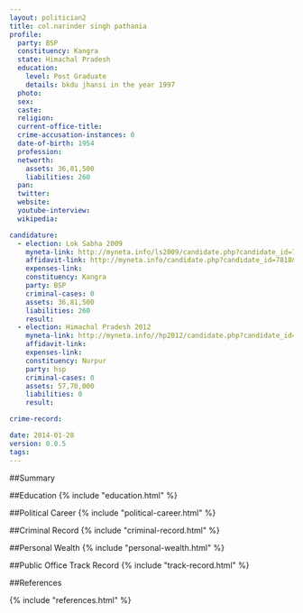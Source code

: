 ```yaml
---
layout: politician2
title: col.narinder singh pathania
profile: 
  party: BSP
  constituency: Kangra
  state: Himachal Pradesh
  education: 
    level: Post Graduate
    details: bkdu jhansi in the year 1997
  photo: 
  sex: 
  caste: 
  religion: 
  current-office-title: 
  crime-accusation-instances: 0
  date-of-birth: 1954
  profession: 
  networth: 
    assets: 36,81,500
    liabilities: 260
  pan: 
  twitter: 
  website: 
  youtube-interview: 
  wikipedia: 

candidature: 
  - election: Lok Sabha 2009
    myneta-link: http://myneta.info/ls2009/candidate.php?candidate_id=7818
    affidavit-link: http://myneta.info/candidate.php?candidate_id=7818&scan=original
    expenses-link: 
    constituency: Kangra 
    party: BSP
    criminal-cases: 0
    assets: 36,81,500
    liabilities: 260
    result:  
  - election: Himachal Pradesh 2012
    myneta-link: http://myneta.info//hp2012/candidate.php?candidate_id=571
    affidavit-link: 
    expenses-link: 
    constituency: Nurpur 
    party: hsp
    criminal-cases: 0
    assets: 57,70,000
    liabilities: 0
    result:  

crime-record: 

date: 2014-01-28
version: 0.0.5
tags: 
---
```

##Summary


##Education
{% include "education.html" %}


##Political Career
{% include "political-career.html" %}


##Criminal Record
{% include "criminal-record.html" %}


##Personal Wealth
{% include "personal-wealth.html" %}


##Public Office Track Record
{% include "track-record.html" %}


##References


{% include "references.html" %}